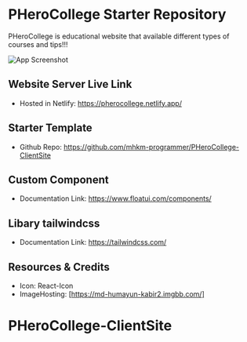 
# PHeroCollege Starter Repository

PHeroCollege is educational website that available different types of courses and tips!!!

![App Screenshot](https://i.ibb.co/Czgj9MW/PHero-College.png/468x300?text=App+Screenshot+Here)


## Website Server Live Link
- Hosted in Netlify: https://pherocollege.netlify.app/
## Starter Template
- Github Repo: https://github.com/mhkm-programmer/PHeroCollege-ClientSite
## Custom Component 
- Documentation Link: https://www.floatui.com/components/
## Libary tailwindcss
- Documentation Link: https://tailwindcss.com/

## Resources & Credits
- Icon: React-Icon
- ImageHosting: [https://md-humayun-kabir2.imgbb.com/]
# PHeroCollege-ClientSite
